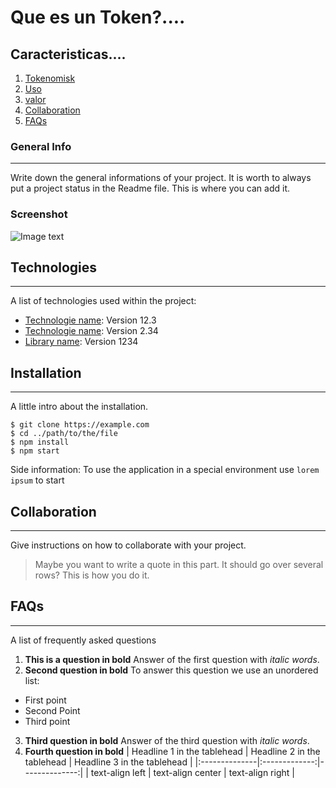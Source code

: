 # Que es un Token?....

## Caracteristicas....
1. [Tokenomisk](#Tokenomisk)
2. [Uso](#Uso)
3. [valor](#valor)
4. [Collaboration](#collaboration)
5. [FAQs](#faqs)
### General Info
***
Write down the general informations of your project. It is worth to always put a project status in the Readme file. This is where you can add it. 
### Screenshot
![Image text](https://www.united-internet.de/fileadmin/user_upload/Brands/Downloads/Logo_IONOS_by.jpg)
## Technologies
***
A list of technologies used within the project:
* [Technologie name](https://example.com): Version 12.3 
* [Technologie name](https://example.com): Version 2.34
* [Library name](https://example.com): Version 1234
## Installation
***
A little intro about the installation. 
```
$ git clone https://example.com
$ cd ../path/to/the/file
$ npm install
$ npm start
```
Side information: To use the application in a special environment use ```lorem ipsum``` to start
## Collaboration
***
Give instructions on how to collaborate with your project.
> Maybe you want to write a quote in this part. 
> It should go over several rows?
> This is how you do it.
## FAQs
***
A list of frequently asked questions
1. **This is a question in bold**
Answer of the first question with _italic words_. 
2. __Second question in bold__ 
To answer this question we use an unordered list:
* First point
* Second Point
* Third point
3. **Third question in bold**
Answer of the third question with *italic words*.
4. **Fourth question in bold**
| Headline 1 in the tablehead | Headline 2 in the tablehead | Headline 3 in the tablehead |
|:--------------|:-------------:|--------------:|
| text-align left | text-align center | text-align right |




